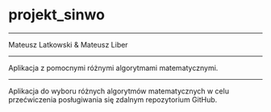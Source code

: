 # projekt_sinwo
_____________________________________________________________________________________
Mateusz Latkowski & Mateusz Liber
_____________________________________________________________________________________

Aplikacja z pomocnymi różnymi algorytmami matematycznymi.

_____________________________________________________________________________________

Aplikacja do wyboru różnych algorytmów matematycznych w celu przećwiczenia posługiwania
się zdalnym repozytorium GitHub.
